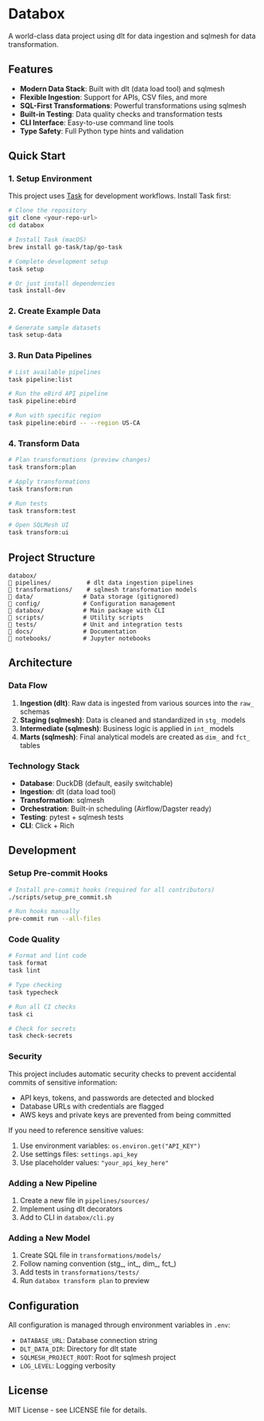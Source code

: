 # Databox

A world-class data project using dlt for data ingestion and sqlmesh for data transformation.

## Features

- **Modern Data Stack**: Built with dlt (data load tool) and sqlmesh
- **Flexible Ingestion**: Support for APIs, CSV files, and more
- **SQL-First Transformations**: Powerful transformations using sqlmesh
- **Built-in Testing**: Data quality checks and transformation tests
- **CLI Interface**: Easy-to-use command line tools
- **Type Safety**: Full Python type hints and validation

## Quick Start

### 1. Setup Environment

This project uses [Task](https://taskfile.dev/) for development workflows. Install Task first:

```bash
# Clone the repository
git clone <your-repo-url>
cd databox

# Install Task (macOS)
brew install go-task/tap/go-task

# Complete development setup
task setup

# Or just install dependencies
task install-dev
```

### 2. Create Example Data

```bash
# Generate sample datasets
task setup-data
```

### 3. Run Data Pipelines

```bash
# List available pipelines
task pipeline:list

# Run the eBird API pipeline
task pipeline:ebird

# Run with specific region
task pipeline:ebird -- --region US-CA
```

### 4. Transform Data

```bash
# Plan transformations (preview changes)
task transform:plan

# Apply transformations
task transform:run

# Run tests
task transform:test

# Open SQLMesh UI
task transform:ui
```

## Project Structure

```
databox/
   pipelines/          # dlt data ingestion pipelines
   transformations/    # sqlmesh transformation models
   data/              # Data storage (gitignored)
   config/            # Configuration management
   databox/           # Main package with CLI
   scripts/           # Utility scripts
   tests/             # Unit and integration tests
   docs/              # Documentation
   notebooks/         # Jupyter notebooks
```

## Architecture

### Data Flow

1. **Ingestion (dlt)**: Raw data is ingested from various sources into the `raw_` schemas
2. **Staging (sqlmesh)**: Data is cleaned and standardized in `stg_` models
3. **Intermediate (sqlmesh)**: Business logic is applied in `int_` models
4. **Marts (sqlmesh)**: Final analytical models are created as `dim_` and `fct_` tables

### Technology Stack

- **Database**: DuckDB (default, easily switchable)
- **Ingestion**: dlt (data load tool)
- **Transformation**: sqlmesh
- **Orchestration**: Built-in scheduling (Airflow/Dagster ready)
- **Testing**: pytest + sqlmesh tests
- **CLI**: Click + Rich

## Development

### Setup Pre-commit Hooks

```bash
# Install pre-commit hooks (required for all contributors)
./scripts/setup_pre_commit.sh

# Run hooks manually
pre-commit run --all-files
```

### Code Quality

```bash
# Format and lint code
task format
task lint

# Type checking
task typecheck

# Run all CI checks
task ci

# Check for secrets
task check-secrets
```

### Security

This project includes automatic security checks to prevent accidental commits of sensitive information:

- API keys, tokens, and passwords are detected and blocked
- Database URLs with credentials are flagged
- AWS keys and private keys are prevented from being committed

If you need to reference sensitive values:
1. Use environment variables: `os.environ.get("API_KEY")`
2. Use settings files: `settings.api_key`
3. Use placeholder values: `"your_api_key_here"`

### Adding a New Pipeline

1. Create a new file in `pipelines/sources/`
2. Implement using dlt decorators
3. Add to CLI in `databox/cli.py`

### Adding a New Model

1. Create SQL file in `transformations/models/`
2. Follow naming convention (stg_, int_, dim_, fct_)
3. Add tests in `transformations/tests/`
4. Run `databox transform plan` to preview

## Configuration

All configuration is managed through environment variables in `.env`:

- `DATABASE_URL`: Database connection string
- `DLT_DATA_DIR`: Directory for dlt state
- `SQLMESH_PROJECT_ROOT`: Root for sqlmesh project
- `LOG_LEVEL`: Logging verbosity

## License

MIT License - see LICENSE file for details.
